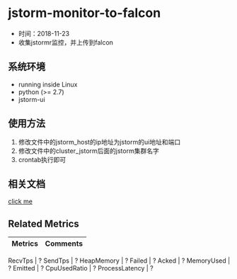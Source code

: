 # jstorm-monitor-to-falcon
 
- 时间：2018-11-23
- 收集jstormr监控，并上传到falcon

## 系统环境

- running inside Linux
- python (>= 2.7)
- jstorm-ui


## 使用方法
1. 修改文件中的jstorm_host的ip地址为jstorm的ui地址和端口
2. 修改文件中的cluster_jstorm后面的jstorm集群名字
3. crontab执行即可

## 相关文档
[click me](https://github.com/alibaba/jstorm)

## Related Metrics

Metrics | Comments
--- | ---

RecvTps | ?
SendTps | ?
HeapMemory |  ?
Failed | ?
Acked | ?
MemoryUsed | ?
Emitted | ?
CpuUsedRatio | ?
ProcessLatency | ?
